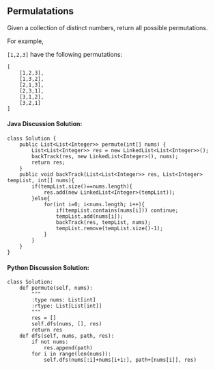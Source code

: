## Permulatations

Given a collection of distinct numbers, return all possible permutations.

For example,

`[1,2,3]` have the following permutations:

	[
		[1,2,3],
		[1,3,2],
		[2,1,3],
		[2,3,1],
		[3,1,2],
		[3,2,1]
	]

#### Java Discussion Solution:

	class Solution {
	    public List<List<Integer>> permute(int[] nums) {
	        List<List<Integer>> res = new LinkedList<List<Integer>>();
	    	backTrack(res, new LinkedList<Integer>(), nums);
	    	return res;
	    }
	    public void backTrack(List<List<Integer>> res, List<Integer> tempList, int[] nums){
	    	if(tempList.size()==nums.length){
	    		res.add(new LinkedList<Integer>(tempList));
	    	}else{
	    		for(int i=0; i<nums.length; i++){
	    			if(tempList.contains(nums[i])) continue;
	    			tempList.add(nums[i]);
	    			backTrack(res, tempList, nums);
	    			tempList.remove(tempList.size()-1);
	    		}
	    	}
	    }
	}

#### Python Discussion Solution:

	class Solution:
	    def permute(self, nums):
	        """
	        :type nums: List[int]
	        :rtype: List[List[int]]
	        """
	        res = []
	        self.dfs(nums, [], res)
	        return res
	    def dfs(self, nums, path, res):
	        if not nums:
	            res.append(path)
	        for i in range(len(nums)):
	            self.dfs(nums[:i]+nums[i+1:], path+[nums[i]], res)